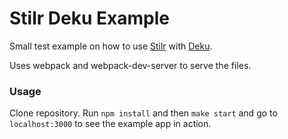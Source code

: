 # Stilr Deku Example

Small test example on how to use [Stilr](https://github.com/kodyl/stilr)
with [Deku](https://github.com/dekujs/deku).

Uses webpack and webpack-dev-server to serve the files.


### Usage
Clone repository. Run `npm install` and then `make start` and go to
`localhost:3000` to see the example app in action.

